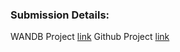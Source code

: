 ### Submission Details:

WANDB Project [link](https://wandb.ai/cadmus/nyc_airbnb)
Github Project [link](https://github.com/hseelawi/Model_worlflow.git)
